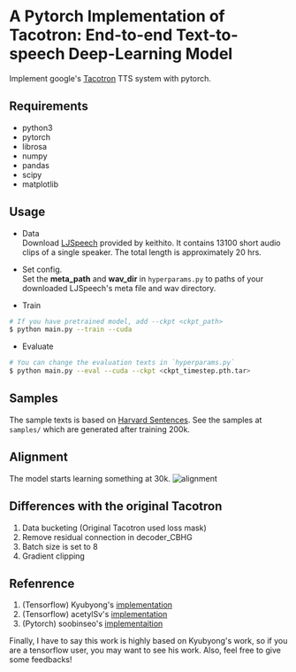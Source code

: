 # A Pytorch Implementation of Tacotron: End-to-end Text-to-speech Deep-Learning Model
Implement google's [Tacotron](https://arxiv.org/abs/1703.10135) TTS system with pytorch.

## Requirements
* python3  
* pytorch  
* librosa  
* numpy  
* pandas  
* scipy  
* matplotlib  


## Usage

* Data  
Download [LJSpeech](https://keithito.com/LJ-Speech-Dataset/) provided by keithito. It contains 13100 short audio clips of a single speaker. The total length is approximately 20 hrs.

* Set config.  
Set the **meta_path** and **wav_dir** in `hyperparams.py` to paths of your downloaded LJSpeech's meta file and wav directory. 

* Train
```bash
# If you have pretrained model, add --ckpt <ckpt_path>
$ python main.py --train --cuda
```

* Evaluate 
```bash
# You can change the evaluation texts in `hyperparams.py`
$ python main.py --eval --cuda --ckpt <ckpt_timestep.pth.tar>
```

## Samples
The sample texts is based on [Harvard Sentences](http://www.cs.columbia.edu/~hgs/audio/harvard.html). See the samples at `samples/` which are generated after training 200k.

## Alignment
The model starts learning something at 30k.
![alignment](alignment.gif)


## Differences with the original Tacotron
1. Data bucketing (Original Tacotron used loss mask)
2. Remove residual connection in decoder_CBHG
3. Batch size is set to 8
4. Gradient clipping


## Refenrence
1. (Tensorflow) Kyubyong's  [implementation](https://github.com/Kyubyong/tacotron)
2. (Tensorflow) acetylSv's  [implementation](https://github.com/acetylSv/GST-tacotron)
3. (Pytorch)    soobinseo's [implementaition](https://github.com/soobinseo/Tacotron-pytorch)  

Finally, I have to say this work is highly based on Kyubyong's work, so if you are a tensorflow user, you may want to see his work. Also, feel free to give some feedbacks!
